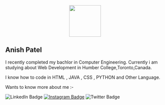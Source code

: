 <div id="header" align="center">
  <img src="https://media.giphy.com/media/M9gbBd9nbDrOTu1Mqx/giphy.gif" width="100"/>
</div>

## Anish Patel 

I recently completed my bachlor in Computer Engineering. Currently i am studying about Web Development in Humber College,Toronto,Canada.

I know how to code in HTML , JAVA , CSS , PYTHON and Other Language.

Wants to know more about me :-
<div id="badges">
  <img src="https://img.shields.io/badge/LinkedIn-blue?style=for-the-badge&logo=linkedin&logoColor=white" alt="LinkedIn Badge"/>
  <a href="https://www.linkedin.com/in/anish1507/"><img src="https://img.shields.io/badge/Instagram-red?style=for-the-badge&logo=Instagram&logoColor=purple" alt="Instagram Badge"/></a>
  <img src="https://img.shields.io/badge/Twitter-blue?style=for-the-badge&logo=twitter&logoColor=white" alt="Twitter Badge"/>
</div>





<!--
**anish9243/anish9243** is a ✨ _special_ ✨ repository because its `README.md` (this file) appears on your GitHub profile.

Here are some ideas to get you started:

- 🔭 I’m currently working on ...
- 🌱 I’m currently learning ...
- 👯 I’m looking to collaborate on ...
- 🤔 I’m looking for help with ...
- 💬 Ask me about ...
- 📫 How to reach me: ...
- 😄 Pronouns: ...
- ⚡ Fun fact: ...
-->
